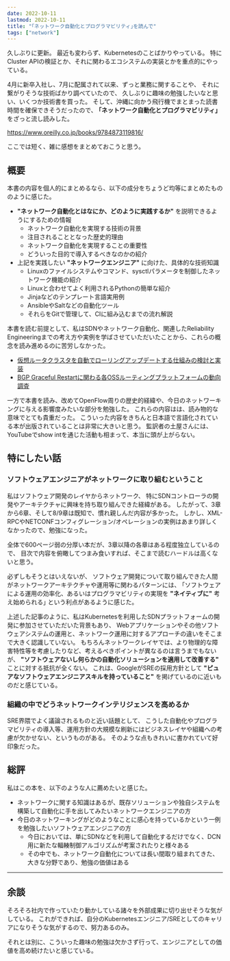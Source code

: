 ```yaml
---
date: 2022-10-11
lastmod: 2022-10-11
title: "｢ネットワーク自動化とプログラマビリティ｣を読んで"
tags: ["network"]
---
```


久しぶりに更新。
最近も変わらず、Kubernetesのことばかりやっている。
特にCluster APIの検証とか、それに関わるエコシステムの実装とかを重点的にやっている。

4月に新卒入社し、7月に配属されて以来、ずっと業務に関することや、
それに繋がりそうな技術ばかり調べていたので、
久しぶりに趣味の勉強したいなと思い、いくつか技術書を買った。
そして、沖縄に向かう飛行機でまとまった読書時間を確保できそうだったので、
**｢ネットワーク自動化とプログラマビリティ｣** をざっと流し読みした。

<https://www.oreilly.co.jp/books/9784873119816/>

ここでは短く、雑に感想をまとめておこうと思う。

## 概要

本書の内容を個人的にまとめるなら、以下の成分をちょうど均等にまとめたもののように感じた。

- **"ネットワーク自動化とはなにか、どのように実践するか"** を説明できるようにするための情報
  - ネットワーク自動化を実現する技術の背景
  - 注目されることとなった歴史的理由
  - ネットワーク自動化を実現することの重要性
  - どういった目的で導入するべきなのかの紹介
- 上記を実践したい **"ネットワークエンジニア"** に向けた、具体的な技術知識
  - Linuxのファイルシステムやコマンド、sysctlパラメータを制御したネットワーク機能の紹介
  - Linuxと合わせてよく利用されるPythonの簡単な紹介
  - Jinjaなどのテンプレート言語実用例
  - AnsibleやSaltなどの自動化ツール
  - それらをGitで管理して、CIに組み込むまでの流れ解説

本書を読む前提として、私はSDNやネットワーク自動化、関連したReliability Engineeringまでの考え方や実例を学ばさせていただいたことから、これらの概念を読み進めるのに苦労しなかった。

- [仮想ルータクラスタを自動でローリングアップデートする仕組みの検討と実装](https://engineering.linecorp.com/ja/blog/rollingupdate-vrouter-cluster/)
- [BGP Graceful Restartに関わる各OSSルーティングプラットフォームの動向調査](https://engineering.linecorp.com/ja/blog/oss-routing-platform-involved-in-bgp-graceful-restart/)

一方で本書を読み、改めてOpenFlow周りの歴史的経緯や、今日のネットワーキングに与える影響度みたいな部分を勉強した。
これらの内容はは、読み物的な意味でとても貴重だった。
こういった内容をきちんと日本語で言語化されている本が出版されていることは非常に大きいと思う。
監訳者の土屋さんには、YouTubeでshow intを通じた活動も相まって、本当に頭が上がらない。

## 特にしたい話

### ソフトウェアエンジニアがネットワークに取り組むということ

私はソフトウェア開発のレイヤからネットワーク、
特にSDNコントローラの開発やアーキテクチャに興味を持ち取り組んできた経緯がある。
したがって、3章から6章、そして8/9章は既知で、慣れ親しんだ内容が多かった。
しかし、XML-RPCやNETCONFコンフィグレーション/オペレーションの実例はあまり詳しくなかったので、勉強になった。

全体で600ページ弱の分厚い本だが、3章以降の各章はある程度独立しているので、
目次で内容を俯瞰してつまみ食いすれば、そこまで読むハードルは高くないと思う。

必ずしもそうとはいえないが、
ソフトウェア開発について取り組んできた人間がネットワークアーキテクチャや運用等に関わるパターンには、
｢ソフトウェアによる運用の効率化、あるいはプログラマビリティの実現を **"ネイティブに"** 考え始められる｣ という利点があるように感じた。

上述した記事のように、私はKubernetesを利用したSDNプラットフォームの開発に参加させていただいた背景もあり、
Webアプリケーションやその他ソフトウェアシステムの運用と、ネットワーク運用に対するアプローチの違いをそこまで大きく認識していない。
もちろんネットワークレイヤでは、より物理的な障害特性等を考慮したりなど、考えるべきポイントが異なるのは言うまでもないが、
**"ソフトウェアないし何らかの自動化ソリューションを適用して改善する"** ことに対する抵抗が全くない。
これは、GoogleがSREの採用方針として **"ピュアなソフトウェアエンジニアスキルを持っていること"** を掲げているのに近いものだと感じている。

### 組織の中でどうネットワークインテリジェンスを高めるか

SRE界隈でよく議論されるものと近い話題として、
こうした自動化やプログラマビリティの導入等、運用方針の大規模な刷新にはビジネスレイヤや組織への考慮が欠かせない、というものがある。
そのような点もきれいに書かれていて好印象だった。

## 総評

私はこの本を、以下のような人に薦めたいと感じた。

- ネットワークに関する知識はあるが、既存ソリューションや独自システムを構築して自動化に手を出してみたいネットワークエンジニアの方
- 今日のネットワーキングがどのようなことに感心を持っているかという一例を勉強したいソフトウェアエンジニアの方
  - 今日においては、単にSDNなどを利用して自動化するだけでなく、DCN用に新たな輻輳制御アルゴリズムが考案されたりと様々ある
  - その中でも、ネットワーク自動化については長い間取り組まれてきた、大きな分野であり、勉強の価値はある

---

## 余談

そろそろ社内で作っていたり動かしている諸々を外部成果に切り出せそうな気がしている。
これができれば、自分のKubernetesエンジニア/SREとしてのキャリアになりそうな気がするので、努力あるのみ。

それとは別に、こういった趣味の勉強は欠かさず行って、エンジニアとしての価値を高め続けたいと感じている。
